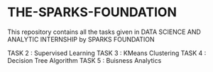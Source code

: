 # THE-SPARKS-FOUNDATION

This repository contains all the tasks given in DATA SCIENCE AND ANALYTIC INTERNSHIP by SPARKS FOUNDATION

TASK 2 : Supervised Learning 
TASK 3 : KMeans Clustering
TASK 4 : Decision Tree Algorithm
TASK 5 : Buisness Analytics
